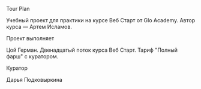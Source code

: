 Tour Plan

Учебный проект для практики на курсе Веб Старт от Glo Academy. Автор курса — Артем Исламов.


Проект выполняет

Цой Герман. Двенадцатый поток курса Веб Старт. Тариф "Полный фарш" с куратором.


Куратор

Дарья Подковыркина 
